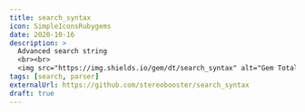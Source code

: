 ```yaml
---
title: search_syntax
icon: SimpleIconsRubygems
date: 2020-10-16
description: >
  Advanced search string
  <br><br>
  <img src="https://img.shields.io/gem/dt/search_syntax" alt="Gem Total Downloads" class="inline mr-2">
tags: [search, parser]
externalUrl: https://github.com/stereobooster/search_syntax
draft: true
---
```

